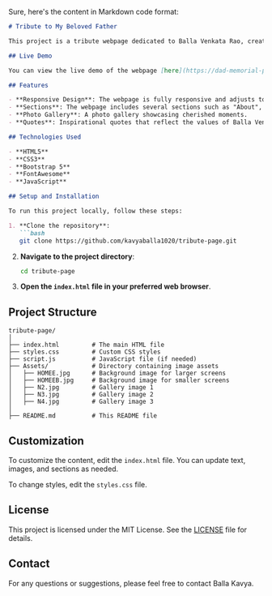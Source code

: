 Sure, here's the content in Markdown code format:

```markdown
# Tribute to My Beloved Father

This project is a tribute webpage dedicated to Balla Venkata Rao, created to honor his memory and share his legacy with family and friends. The webpage is built using HTML, CSS, Bootstrap, and FontAwesome.

## Live Demo

You can view the live demo of the webpage [here](https://dad-memorial-page.vercel.app/).

## Features

- **Responsive Design**: The webpage is fully responsive and adjusts to different screen sizes.
- **Sections**: The webpage includes several sections such as "About", "A Message from His Daughter", "Cherished Childhood Memories", "The Values You Instilled", "Photo Gallery", and "Words of Wisdom".
- **Photo Gallery**: A photo gallery showcasing cherished moments.
- **Quotes**: Inspirational quotes that reflect the values of Balla Venkata Rao.

## Technologies Used

- **HTML5**
- **CSS3**
- **Bootstrap 5**
- **FontAwesome**
- **JavaScript**

## Setup and Installation

To run this project locally, follow these steps:

1. **Clone the repository**:
   ```bash
   git clone https://github.com/kavyaballa1020/tribute-page.git
   ```
2. **Navigate to the project directory**:
   ```bash
   cd tribute-page
   ```
3. **Open the `index.html` file in your preferred web browser**.

## Project Structure

```plaintext
tribute-page/
│
├── index.html         # The main HTML file
├── styles.css         # Custom CSS styles
├── script.js          # JavaScript file (if needed)
├── Assets/            # Directory containing image assets
│   ├── HOMEE.jpg      # Background image for larger screens
│   ├── HOMEEB.jpg     # Background image for smaller screens
│   ├── N2.jpg         # Gallery image 1
│   ├── N3.jpg         # Gallery image 2
│   ├── N4.jpg         # Gallery image 3
│
├── README.md          # This README file
```

## Customization

To customize the content, edit the `index.html` file. You can update text, images, and sections as needed. 

To change styles, edit the `styles.css` file.

## License

This project is licensed under the MIT License. See the [LICENSE](LICENSE) file for details.

## Contact

For any questions or suggestions, please feel free to contact Balla Kavya.
